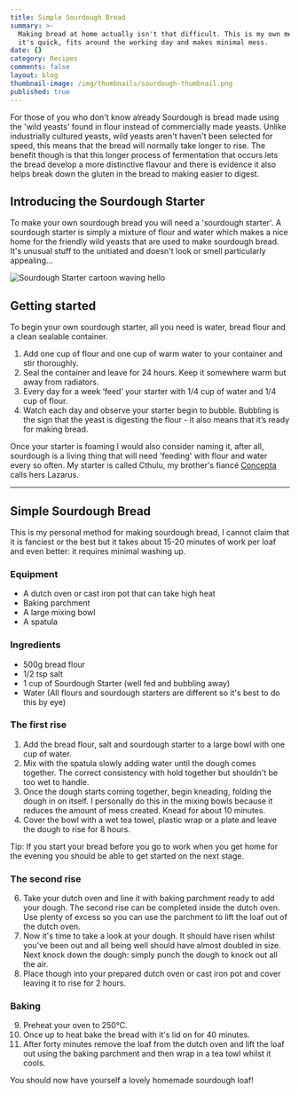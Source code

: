 ```yaml
---
title: Simple Sourdough Bread
summary: >-
  Making bread at home actually isn't that difficult. This is my own method:
  it's quick, fits around the working day and makes minimal mess.
date: {}
category: Recipes
comments: false
layout: blog
thumbnail-image: /img/thumbnails/sourdough-thumbnail.png
published: true
---
```


For those of you who don't know already Sourdough is bread made using the 'wild yeasts' found in flour instead of commercially made yeasts. Unlike industrially cultured yeasts, wild yeasts aren't haven't been selected for speed, this means that the bread will normally take longer to rise. The benefit though is that this longer process of fermentation that occurs lets the bread develop a more distinctive flavour and there is evidence it also helps break down the gluten in the bread to making easier to digest.

## Introducing the Sourdough Starter

To make your own sourdough bread you will need a 'sourdough starter'. A sourdough starter is simply a mixture of flour and water which makes a nice home for the friendly wild yeasts that are used to make sourdough bread. It's unusual stuff to the unitiated and doesn't look or smell particularly appealing…

![Sourdough Starter cartoon waving hello]({{site.baseurl}}/img/sourdough-starter.png)

## Getting started

To begin your own sourdough starter, all you need is water, bread flour and a clean sealable container.

1. Add one cup of flour and one cup of warm water to your container and stir thoroughly.
2. Seal the container and leave for 24 hours. Keep it somewhere warm but away from radiators.
3. Every day for a week ‘feed’ your starter with 1/4 cup of water and 1/4 cup of flour.
4. Watch each day and observe your starter begin to bubble. Bubbling is the sign that the yeast is digesting the flour - it also means that it’s ready for making bread.

Once your starter is foaming I would also consider naming it, after all, sourdough is a living thing that will need 'feeding' with flour and water every so often. My starter is called Cthulu, my brother's fiancé [Concepta](https://twitter.com/conceptacassar) calls hers Lazarus.

****

## Simple Sourdough Bread

This is my personal method for making sourdough bread, I cannot claim that it is fanciest or the best but it takes about 15-20 minutes of work per loaf and even better: it requires minimal washing up.

### Equipment

* A dutch oven or cast iron pot that can take high heat
* Baking parchment
* A large mixing bowl
* A spatula

### Ingredients

* 500g bread flour
* 1/2 tsp salt
* 1 cup of Sourdough Starter (well fed and bubbling away)
* Water (All flours and sourdough starters are different so it's best to do this by eye)

### The first rise
	
1. Add the bread flour, salt and sourdough starter to a large bowl with one cup of water.
2. Mix with the spatula slowly adding water until the dough comes together. The correct consistency with hold together but shouldn't be too wet to handle.  
3. Once the dough starts coming together, begin kneading, folding the dough in on itself. I personally do this in the mixing bowls because it reduces the amount of mess created. Knead for about 10 minutes.
5. Cover the bowl with a wet tea towel, plastic wrap or a plate and leave the dough to rise for 8 hours.
	
Tip: If you start your bread before you go to work when you get home for the evening you should be able to get started on the next stage.

### The second rise
	
6. Take your dutch oven and line it with baking parchment ready to add your dough. The second rise can be completed inside the dutch oven. Use plenty of excess so you can use the parchment to lift the loaf out of the dutch oven.
7. Now it's time to take a look at your dough. It should have risen whilst you've been out and all being well should have almost doubled in size. Next knock down the dough: simply punch the dough to knock out all the air.
8. Place though into your prepared dutch oven or cast iron pot and cover leaving it to rise for 2 hours.
	
### Baking
	
9. Preheat your oven to 250°C.
10. Once up to heat bake the bread with it's lid on for 40 minutes.
11. After forty minutes remove the loaf from the dutch oven and lift the loaf out using the baking parchment and then wrap in a tea towl whilst it cools.
	
You should now have yourself a lovely homemade sourdough loaf!
